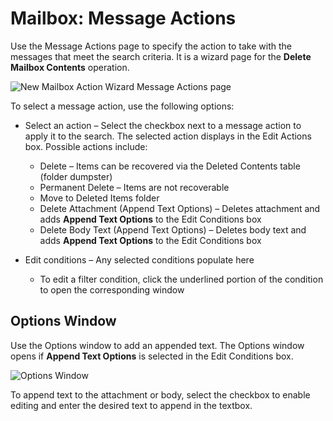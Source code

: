 # Mailbox: Message Actions

Use the Message Actions page to specify the action to take with the messages that meet the search
criteria. It is a wizard page for the **Delete Mailbox Contents** operation.

![New Mailbox Action Wizard Message Actions page](/img/product_docs/accessanalyzer/11.6/accessanalyzer/admin/action/mailbox/messageactions.webp)

To select a message action, use the following options:

- Select an action – Select the checkbox next to a message action to apply it to the search. The
  selected action displays in the Edit Actions box. Possible actions include:

    - Delete – Items can be recovered via the Deleted Contents table (folder dumpster)
    - Permanent Delete – Items are not recoverable
    - Move to Deleted Items folder
    - Delete Attachment (Append Text Options) – Deletes attachment and adds **Append Text Options**
      to the Edit Conditions box
    - Delete Body Text (Append Text Options) – Deletes body text and adds **Append Text Options** to
      the Edit Conditions box

- Edit conditions – Any selected conditions populate here

    - To edit a filter condition, click the underlined portion of the condition to open the
      corresponding window

## Options Window

Use the Options window to add an appended text. The Options window opens if **Append Text Options**
is selected in the Edit Conditions box.

![Options Window](/img/product_docs/accessanalyzer/11.6/accessanalyzer/admin/action/mailbox/optionswindow.webp)

To append text to the attachment or body, select the checkbox to enable editing and enter the
desired text to append in the textbox.
